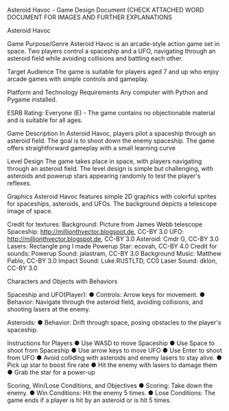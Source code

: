 Asteroid Havoc - Game Design Document    (CHECK ATTACHED WORD DOCUMENT FOR IMAGES AND FURTHER EXPLANATIONS


Asteroid Havoc

Game Purpose/Genre
Asteroid Havoc is an arcade-style action game set in space. Two players control a spaceship and a UFO, navigating through an asteroid field while avoiding collisions and battling each other.

Target Audience
The game is suitable for players aged 7 and up who enjoy arcade games with simple controls and gameplay.

Platform and Technology Requirements
Any computer with Python and Pygame installed.

ESRB Rating: Everyone (E) - The game contains no objectionable material and is suitable for all ages.

Game Description
In Asteroid Havoc, players pilot a spaceship through an asteroid field. The goal is to shoot down the enemy spaceship. The game offers straightforward gameplay with a small learning curve

Level Design
The game takes place in space, with players navigating through an asteroid field. The level design is simple but challenging, with asteroids and powerup stars appearing randomly to test the player's reflexes.
 
 

 
  
Graphics
Asteroid Havoc features simple 2D graphics with colorful sprites for spaceships, asteroids, and UFOs. The background depicts a telescope image of space.
 
Credit for textures:
Background: Picture from James Webb telescope
Spaceship: http://millionthvector.blogspot.de, CC-BY 3.0
UFO: http://millionthvector.blogspot.de, CC-BY 3.0
Asteroid: Cmdr G, CC-BY 3.0
Lasers: Rectangle png I made
Powerup Star: ecovah, CC-BY 4.0
Credit for sounds:
Powerup Sound: jalastram, CC-BY 3.0
Background Music: Matthew Pablo, CC-BY 3.0
Impact Sound: Luke.RUSTLTD, CC0
Laser Sound: dklon, CC-BY 3.0


Characters and Objects with Behaviors

Spaceship and UFO(Player):
●	Controls: Arrow keys for movement.
●	Behavior: Navigate through the asteroid field, avoiding collisions, and shooting lasers at the enemy.

Asteroids:
●	Behavior: Drift through space, posing obstacles to the player's spaceship.

Instructions for Players
●	Use WASD to move Spaceship
●	Use Space to shoot from Spaceship
●	Use arrow keys to move UFO
●	Use Enter to shoot from UFO
●	Avoid colliding with asteroids and enemy lasers to stay alive.
●	Pick up star to boost fire rate
●	Hit the enemy with lasers to damage them
●	Grab the star for a power-up

Scoring, Win/Lose Conditions, and Objectives
●	Scoring: Take down the enemy.
●	Win Conditions: Hit the enemy 5 times.
●	Lose Conditions: The game ends if a player is hit by an asteroid or is hit 5 times.
